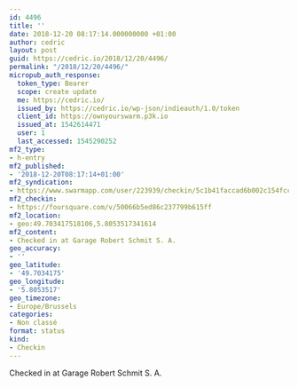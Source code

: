 ```yaml
---
id: 4496
title: ''
date: 2018-12-20 08:17:14.000000000 +01:00
author: cedric
layout: post
guid: https://cedric.io/2018/12/20/4496/
permalink: "/2018/12/20/4496/"
micropub_auth_response:
  token_type: Bearer
  scope: create update
  me: https://cedric.io/
  issued_by: https://cedric.io/wp-json/indieauth/1.0/token
  client_id: https://ownyourswarm.p3k.io
  issued_at: 1542614471
  user: 1
  last_accessed: 1545290252
mf2_type:
- h-entry
mf2_published:
- '2018-12-20T08:17:14+01:00'
mf2_syndication:
- https://www.swarmapp.com/user/223939/checkin/5c1b41faccad6b002c154fcc
mf2_checkin:
- https://foursquare.com/v/50066b5ed86c237799b615ff
mf2_location:
- geo:49.703417518106,5.8053517341614
mf2_content:
- Checked in at Garage Robert Schmit S. A.
geo_accuracy:
- ''
geo_latitude:
- '49.7034175'
geo_longitude:
- '5.8053517'
geo_timezone:
- Europe/Brussels
categories:
- Non classé
format: status
kind:
- Checkin
---
```

Checked in at Garage Robert Schmit S. A.